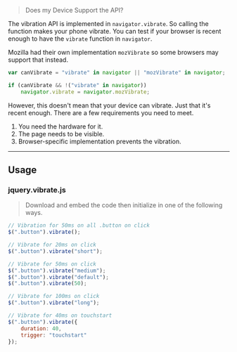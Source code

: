 > Does my Device Support the API?

The vibration API is implemented in `navigator.vibrate`. So calling the function makes your phone vibrate. You can test if your browser is recent enough to have the `vibrate` function in `navigator`.

Mozilla had their own implementation `mozVibrate` so some browsers may support that instead.

```javascript
var canVibrate = "vibrate" in navigator || "mozVibrate" in navigator;

if (canVibrate && !("vibrate" in navigator))
    navigator.vibrate = navigator.mozVibrate;
```

However, this doesn't mean that your device can vibrate. Just that it's recent enough. There are a few requirements you need to meet.

1. You need the hardware for it. 
2. The page needs to be visible.
3. Browser-specific implementation prevents the vibration.

*** 

Usage
-----

### jquery.vibrate.js

> Download and embed the code then initialize in one of the following ways.

```javascript
// Vibration for 50ms on all .button on click
$(".button").vibrate();

// Vibrate for 20ms on click
$(".button").vibrate("short");

// Vibrate for 50ms on click
$(".button").vibrate("medium");
$(".button").vibrate("default");
$(".button").vibrate(50);

// Vibrate for 100ms on click
$(".button").vibrate("long");

// Vibrate for 40ms on touchstart
$(".button").vibrate({
    duration: 40,
    trigger: "touchstart"
});
```